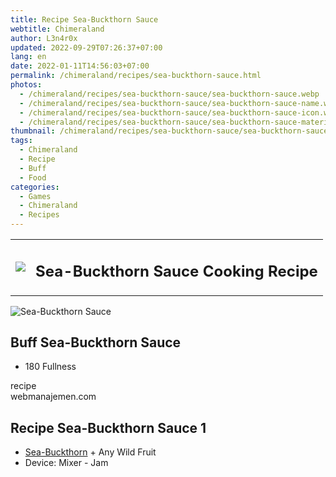 ```yaml
---
title: Recipe Sea-Buckthorn Sauce
webtitle: Chimeraland
author: L3n4r0x
updated: 2022-09-29T07:26:37+07:00
lang: en
date: 2022-01-11T14:56:03+07:00
permalink: /chimeraland/recipes/sea-buckthorn-sauce.html
photos:
  - /chimeraland/recipes/sea-buckthorn-sauce/sea-buckthorn-sauce.webp
  - /chimeraland/recipes/sea-buckthorn-sauce/sea-buckthorn-sauce-name.webp
  - /chimeraland/recipes/sea-buckthorn-sauce/sea-buckthorn-sauce-icon.webp
  - /chimeraland/recipes/sea-buckthorn-sauce/sea-buckthorn-sauce-material.webp
thumbnail: /chimeraland/recipes/sea-buckthorn-sauce/sea-buckthorn-sauce.webp
tags:
  - Chimeraland
  - Recipe
  - Buff
  - Food
categories:
  - Games
  - Chimeraland
  - Recipes
---
```


<section id="bootstrap-wrapper">
  <link
    rel="stylesheet"
    href="https://cdn.statically.io/gh/dimaslanjaka/Web-Manajemen/40ac3225/css/bootstrap-4.5-wrapper.css"
  />
  <div class="row mb-2">
    <div class="col-md-12 mb-2">
      <table class="table" id="post-info">
        <tbody>
          <tr>
            <td>
              <img
                class="d-inline-block me-2"
                src="/chimeraland/recipes/sea-buckthorn-sauce/sea-buckthorn-sauce-icon.webp"
                width="auto"
                height="auto"
              />
            </td>
            <td><h1 class="fs-5">Sea-Buckthorn Sauce Cooking Recipe</h1></td>
          </tr>
        </tbody>
      </table>
    </div>
  </div>
  <div class="card mb-2">
    <div class="row g-0">
      <div class="col-sm-4 position-relative mb-2">
        <img
          src="/chimeraland/recipes/sea-buckthorn-sauce/sea-buckthorn-sauce-material.webp"
          class="card-img fit-cover w-100 h-100"
          alt="Sea-Buckthorn Sauce"
          data-fancybox="true"
        />
      </div>
      <div class="col-sm-8 mb-2">
        <div class="card-body">
          <h2 class="card-title fs-5">Buff Sea-Buckthorn Sauce</h2>
          <div class="card-text">
            <ul>
              <li>180 Fullness</li>
            </ul>
          </div>
          <span class="badge rounded-pill bg-dark text-white">recipe</span>
        </div>
        <div class="card-footer text-end text-muted">webmanajemen.com</div>
      </div>
    </div>
  </div>
  <div class="row mb-2">
    <div class="col-12 col-lg-6 recipe-item mb-2">
      <div class="card">
        <div class="card-body">
          <h2 class="card-title fs-5">Recipe Sea-Buckthorn Sauce 1</h2>
          <div class="card-text">
            <ul>
              <li>
                <a
                  class="text-decoration-none"
                  href="/chimeraland/materials/sea-buckthorn.html"
                  >Sea-Buckthorn</a
                ><span> + </span>Any Wild Fruit
              </li>
              <li>Device: Mixer - Jam</li>
            </ul>
          </div>
        </div>
      </div>
    </div>
  </div>
</section>